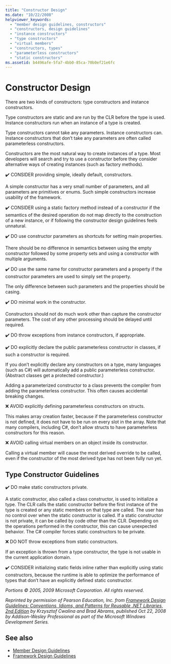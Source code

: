 ```yaml
---
title: "Constructor Design"
ms.date: "10/22/2008"
helpviewer_keywords:
  - "member design guidelines, constructors"
  - "constructors, design guidelines"
  - "instance constructors"
  - "type constructors"
  - "virtual members"
  - "constructors, types"
  - "parameterless constructors"
  - "static constructors"
ms.assetid: b4496afe-5fa7-4bb0-85ca-70b0ef21e6fc
---
```

# Constructor Design

There are two kinds of constructors: type constructors and instance constructors.

Type constructors are static and are run by the CLR before the type is used. Instance constructors run when an instance of a type is created.

Type constructors cannot take any parameters. Instance constructors can. Instance constructors that don’t take any parameters are often called parameterless constructors.

Constructors are the most natural way to create instances of a type. Most developers will search and try to use a constructor before they consider alternative ways of creating instances (such as factory methods).

✔️ CONSIDER providing simple, ideally default, constructors.

A simple constructor has a very small number of parameters, and all parameters are primitives or enums. Such simple constructors increase usability of the framework.

✔️ CONSIDER using a static factory method instead of a constructor if the semantics of the desired operation do not map directly to the construction of a new instance, or if following the constructor design guidelines feels unnatural.

✔️ DO use constructor parameters as shortcuts for setting main properties.

There should be no difference in semantics between using the empty constructor followed by some property sets and using a constructor with multiple arguments.

✔️ DO use the same name for constructor parameters and a property if the constructor parameters are used to simply set the property.

The only difference between such parameters and the properties should be casing.

✔️ DO minimal work in the constructor.

Constructors should not do much work other than capture the constructor parameters. The cost of any other processing should be delayed until required.

✔️ DO throw exceptions from instance constructors, if appropriate.

✔️ DO explicitly declare the public parameterless constructor in classes, if such a constructor is required.

If you don’t explicitly declare any constructors on a type, many languages (such as C#) will automatically add a public parameterless constructor. (Abstract classes get a protected constructor.)

Adding a parameterized constructor to a class prevents the compiler from adding the parameterless constructor. This often causes accidental breaking changes.

❌ AVOID explicitly defining parameterless constructors on structs.

This makes array creation faster, because if the parameterless constructor is not defined, it does not have to be run on every slot in the array. Note that many compilers, including C#, don’t allow structs to have parameterless constructors for this reason.

❌ AVOID calling virtual members on an object inside its constructor.

Calling a virtual member will cause the most derived override to be called, even if the constructor of the most derived type has not been fully run yet.

## Type Constructor Guidelines

✔️ DO make static constructors private.

A static constructor, also called a class constructor, is used to initialize a type. The CLR calls the static constructor before the first instance of the type is created or any static members on that type are called. The user has no control over when the static constructor is called. If a static constructor is not private, it can be called by code other than the CLR. Depending on the operations performed in the constructor, this can cause unexpected behavior. The C# compiler forces static constructors to be private.

❌ DO NOT throw exceptions from static constructors.

If an exception is thrown from a type constructor, the type is not usable in the current application domain.

✔️ CONSIDER initializing static fields inline rather than explicitly using static constructors, because the runtime is able to optimize the performance of types that don’t have an explicitly defined static constructor.

*Portions © 2005, 2009 Microsoft Corporation. All rights reserved.*

*Reprinted by permission of Pearson Education, Inc. from [Framework Design Guidelines: Conventions, Idioms, and Patterns for Reusable .NET Libraries, 2nd Edition](https://www.informit.com/store/framework-design-guidelines-conventions-idioms-and-9780321545619) by Krzysztof Cwalina and Brad Abrams, published Oct 22, 2008 by Addison-Wesley Professional as part of the Microsoft Windows Development Series.*

## See also

- [Member Design Guidelines](member.md)
- [Framework Design Guidelines](index.md)
